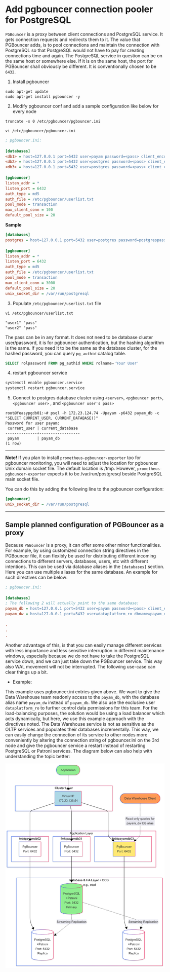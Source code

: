 
# Add pgbouncer connection pooler for PostgreSQL

`PGBouncer` is a proxy between client connections and PostgreSQL service. It gets connection requests and
 redirects them to it. The value that PGBouncer adds, is to pool connections and maintain the connection
 with PostgreSQL so that PostgreSQL would not have to pay for creating connections time and again. The 
 PostgreSQL service in question can be on the same host or somewhere else. If it is on the same host,
 the port for PGBouncer shall obviously be different. It is conventionally chosen to be `6432`. 

1. Install pgbouncer

```shell
sudo apt-get update
sudo apt-get install pgbouncer -y
```

2. Modify pgbouncer conf and add a sample configuration like below
 for every node
 
```shell
truncate -s 0 /etc/pgbouncer/pgbouncer.ini 
```
```shell
vi /etc/pgbouncer/pgbouncer.ini 
```

```ini
; pgbouncer.ini:

[databases]
<db1> = host=127.0.0.1 port=5432 user=payam password=<pass> client_encoding=UNICODE datestyle=ISO
<db2> = host=127.0.0.1 port=5432 user=postgres password=<pass> client_encoding=UNICODE datestyle=ISO
<db3> = host=127.0.0.1 port=5432 user=postgres password=<pass> client_encoding=UNICODE datestyle=ISO

[pgbouncer]
listen_addr = *
listen_port = 6432
auth_type = md5
auth_file = /etc/pgbouncer/userlist.txt
pool_mode = transaction
max_client_conn = 100
default_pool_size = 20

```

**Sample**

```ini
[databases]
postgres = host=127.0.0.1 port=5432 user=postgres password=postgrespass client_encoding=UNICODE datestyle=ISO

[pgbouncer]
listen_addr = *
listen_port = 6432
auth_type = md5
auth_file = /etc/pgbouncer/userlist.txt
pool_mode = transaction
max_client_conn = 3000
default_pool_size = 20
unix_socket_dir = /var/run/postgresql
```


3. Populate `/etc/pgbouncer/userlist.txt` file

```shell
vi /etc/pgbouncer/userlist.txt
```
```text
"user1" "pass"
"user2" "pass"
```

The pass can be in any format. It does not need to be database cluster user/password, it is
 for pgbouncer authentication, but the hashing algorithm is the same. If you need it to be
 the same as the database cluster, for the hashed password, you can query `pg_authid` catalog
 table.

```sql
SELECT rolpassword FROM pg_authid WHERE rolname='Your User'
```
 
4. restart pgbouncer service

```bash
systemctl enable pgbouncer.service
systemctl restart pgbouncer.service
```

5. Connect to postgres database cluster using `<server>`, `<pgbouncer port>`, `<pgbouncer user>`
 , and `<pgbouncer user's pass>`

```shell
root@feasypgdb01:~# psql -h 172.23.124.74 -Upayam -p6432 payam_db -c "SELECT CURRENT_USER, CURRENT_DATABASE()"
Password for user payam:
 current_user | current_database
--------------+------------------
 payam        | payam_db
(1 row)

``` 

---
 
**Note!**
If you plan to install `prometheus-pgbouncer-exporter` too for pgbouncer monitoring, you will need to adjust the
 location for pgbouncer Unix domain socket file. The default location is /tmp. However, `prometheus-pgbouncer-exporter`
 expects it to be /var/run/postgresql beside PostgreSQL main socket file.
 
You can do this by adding the following line to the pgbouncer configuration:

```ini
[pgbouncer]
unix_socket_dir = /var/run/postgresql
```


---

## Sample planned configuration of PGBouncer as a proxy

Because `PGBouncer` is a proxy, it can offer some other minor functionalities. For example, by using customized connection
 string directives in the PGBouncer file, it can flexibly be used for distributing different incoming connections to
 different servers, databases, users, etc with different intentions. This can be used via database aliases in the `[databases]` section. Here you can
 use multiple aliases for the same database. An example for such directives can be below:

```ini
; pgbouncer.ini:

[databases]
; The following 2 will actually point to the same database:
payam_db = host=127.0.0.1 port=5432 user=payam password=<pass> client_encoding=UNICODE datestyle=ISO
payam_dw = host=127.0.0.1 port=5432 user=dataplatform_ro dbname=payam_db password=<pass> application_name=readonly_client options='-c default_transaction_read_only=on' client_encoding=UNICODE datestyle=ISO

.
.
.

```
 
Another advantage of this, is that you can easily manage different services with less importance and less sensitive interruption
 in different maintenance windows, especially because we do not have to take the PostgreSQL service down, and we can just take
 down the PGBouncer service. This way also WAL movement will not be interrupted. The following use-case can clear things up a bit.

* Example:

This example uses pgbouncer.ini entries given above. We want to give the Data Warehouse team readonly access to the `payam_db`, with the database
 alias name `payam_dw` instead of `payam_db`. We also use the exclusive user `dataplatform_ro` to further control data permissions for this team.
 For the load-balancing purposes, the solution would be using a load balancer which acts dynamically,
 but here, we use this example approach with the directives noted. The Data Warehouse service is not as sensitive as
 the OLTP services and populates their databases incrementally. This way, we can easily change the connection of its service to other nodes 
 more conveniently by altering the connection string of pgbouncer.ini on the 3rd node and give the pgbouncer service a restart instead of
 restarting PostgreSQL or Patroni services. The diagram below can also help with understanding the topic better:
 
 ![Cluster schema](./image/pgbouncer_dw.png)

 
